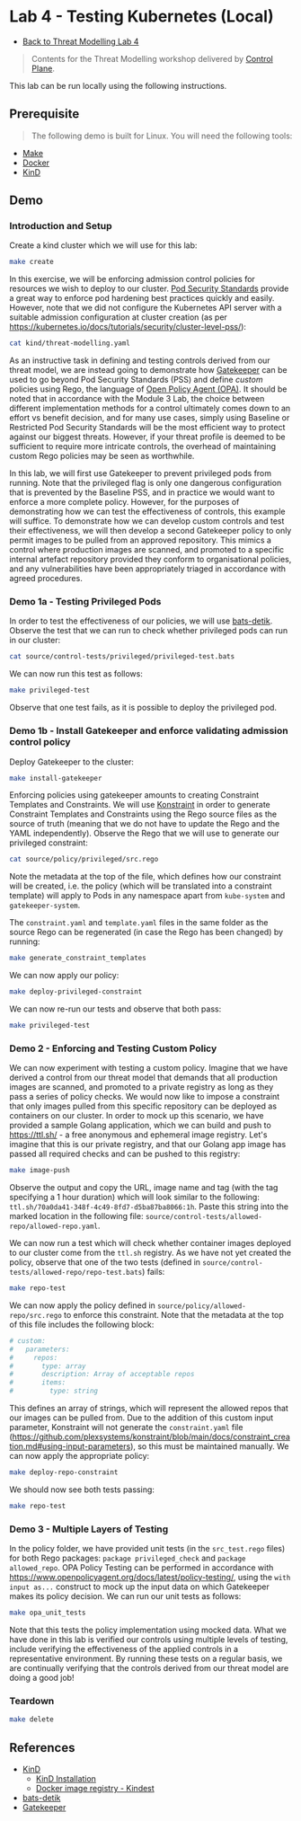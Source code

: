 # Lab 4 - Testing Kubernetes (Local)

- [Back to Threat Modelling Lab 4](/lab4/README.md)

> Contents for the Threat Modelling workshop delivered by [Control Plane](https://control-plane.io).

This lab can be run locally using the following instructions. 

## Prerequisite

> The following demo is built for Linux. You will need the following tools:

- [Make](https://www.gnu.org/software/make/manual/make.html)
- [Docker](https://www.docker.com)
- [KinD](https://kind.sigs.k8s.io/docs/user/quick-start/)

## Demo

### Introduction and Setup

Create a kind cluster which we will use for this lab:  

```bash
make create
```

In this exercise, we will be enforcing admission control policies for resources we wish to deploy to our cluster. [Pod Security Standards](https://kubernetes.io/docs/concepts/security/pod-security-standards/) provide a great way to enforce pod hardening best practices quickly and easily. However, note that we did not configure the Kubernetes API server with a suitable admission configuration at cluster creation (as per https://kubernetes.io/docs/tutorials/security/cluster-level-pss/):

```bash
cat kind/threat-modelling.yaml
```
As an instructive task in defining and testing controls derived from our threat model, we are instead going to demonstrate how [Gatekeeper](https://github.com/open-policy-agent/gatekeeper) can be used to go beyond Pod Security Standards (PSS) and define *custom* policies using Rego, the language of [Open Policy Agent (OPA)](https://github.com/open-policy-agent/opa). It should be noted that in accordance with the Module 3 Lab, the choice between different implementation methods for a control ultimately comes down to an effort vs benefit decision, and for many use cases, simply using Baseline or Restricted Pod Security Standards will be the most efficient way to protect against our biggest threats. However, if your threat profile is deemed to be sufficient to require more intricate controls, the overhead of maintaining custom Rego policies may be seen as worthwhile.  

In this lab, we will first use Gatekeeper to prevent privileged pods from running. Note that the privileged flag is only one dangerous configuration that is prevented by the Baseline PSS, and in practice we would want to enforce a more complete policy. However, for the purposes of demonstrating how we can test the effectiveness of controls, this example will suffice. To demonstrate how we can develop custom controls and test their effectiveness, we will then develop a second Gatekeeper policy to only permit images to be pulled from an approved repository. This mimics a control where production images are scanned, and promoted to a specific internal artefact repository provided they conform to organisational policies, and any vulnerabilities have been appropriately triaged in accordance with agreed procedures. 

### Demo 1a - Testing Privileged Pods

In order to test the effectiveness of our policies, we will use [bats-detik](https://github.com/bats-core/bats-detik). Observe the test that we can run to check whether privileged pods can run in our cluster:

```bash
cat source/control-tests/privileged/privileged-test.bats
```
We can now run this test as follows:
```bash
make privileged-test
```
Observe that one test fails, as it is possible to deploy the privileged pod. 

### Demo 1b - Install Gatekeeper and enforce validating admission control policy

Deploy Gatekeeper to the cluster:

```bash
make install-gatekeeper
```
Enforcing policies using gatekeeper amounts to creating Constraint Templates and Constraints. We will use [Konstraint](https://github.com/plexsystems/konstraint) in order to generate Constraint Templates and Constraints using the Rego source files as the source of truth (meaning that we do not have to update the Rego and the YAML independently). Observe the Rego that we will use to generate our privileged constraint:
```bash
cat source/policy/privileged/src.rego
```
Note the metadata at the top of the file, which defines how our constraint will be created, i.e. the policy (which will be translated into a constraint template) will apply to Pods in any namespace apart from `kube-system` and `gatekeeper-system`. 

The `constraint.yaml` and `template.yaml` files in the same folder as the source Rego can be regenerated (in case the Rego has been changed) by running:
```bash
make generate_constraint_templates
```
We can now apply our policy:
```bash
make deploy-privileged-constraint
```

We can now re-run our tests and observe that both pass:
```bash
make privileged-test
```

### Demo 2 - Enforcing and Testing Custom Policy

We can now experiment with testing a custom policy. Imagine that we have derived a control from our threat model that demands that all production images are scanned, and promoted to a private registry as long as they pass a series of policy checks. We would now like to impose a constraint that only images pulled from this specific repository can be deployed as containers on our cluster. In order to mock up this scenario, we have provided a sample Golang application, which we can build and push to https://ttl.sh/ - a free anonymous and ephemeral image registry. Let's imagine that this is our private registry, and that our Golang app image has passed all required checks and can be pushed to this registry:
```bash
make image-push
```
Observe the output and copy the URL, image name and tag (with the tag specifying a 1 hour duration) which will look similar to the following: `ttl.sh/70a0da41-348f-4c49-8fd7-d5ba87ba8066:1h`. Paste this string into the marked location in the following file: `source/control-tests/allowed-repo/allowed-repo.yaml`. 

We can now run a test which will check whether container images deployed to our cluster come from the `ttl.sh` registry. As we have not yet created the policy, observe that one of the two tests (defined in `source/control-tests/allowed-repo/repo-test.bats`) fails:
```bash
make repo-test
```
We can now apply the policy defined in `source/policy/allowed-repo/src.rego` to enforce this constraint. Note that the metadata at the top of this file includes the following block:
```bash
# custom:
#   parameters:
#     repos:
#       type: array
#       description: Array of acceptable repos
#       items:
#         type: string
```
This defines an array of strings, which will represent the allowed repos that our images can be pulled from. Due to the addition of this custom input parameter, Konstraint will not generate the `constraint.yaml` file (https://github.com/plexsystems/konstraint/blob/main/docs/constraint_creation.md#using-input-parameters), so this must be maintained manually. We can now apply the appropriate policy:
```bash
make deploy-repo-constraint
```
We should now see both tests passing:
```bash
make repo-test
```

### Demo 3 - Multiple Layers of Testing
In the policy folder, we have provided unit tests (in the `src_test.rego` files) for both Rego packages: `package privileged_check` and `package allowed_repo`. OPA Policy Testing can be performed in accordance with https://www.openpolicyagent.org/docs/latest/policy-testing/, using the `with input as...` construct to mock up the input data on which Gatekeeper makes its policy decision. We can run our unit tests as follows:
```bash
make opa_unit_tests
```

Note that this tests the policy implementation using mocked data. What we have done in this lab is verified our controls using multiple levels of testing, include verifying the effectiveness of the applied controls in a representative environment. By running these tests on a regular basis, we are continually verifying that the controls derived from our threat model are doing a good job!

### Teardown

```bash
make delete
```

## References

- [KinD](https://kind.sigs.k8s.io/)
  - [KinD Installation](https://kind.sigs.k8s.io/docs/user/quick-start/#installation)
  - [Docker image registry - Kindest](https://hub.docker.com/u/kindest)
- [bats-detik](https://github.com/bats-core/bats-detik)
- [Gatekeeper](https://github.com/open-policy-agent/gatekeeper)